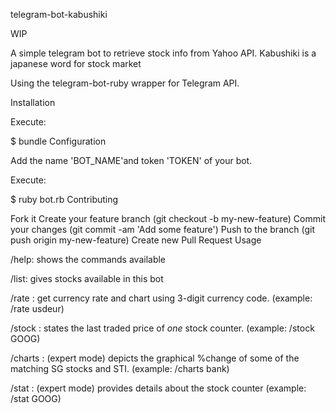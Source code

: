 telegram-bot-kabushiki

WIP

A simple telegram bot to retrieve stock info from Yahoo API.
Kabushiki is a japanese word for stock market

Using the telegram-bot-ruby wrapper for Telegram API.

Installation

Execute:

$ bundle
Configuration

Add the name 'BOT_NAME'and token 'TOKEN' of your bot.

Execute:

$ ruby bot.rb
Contributing

Fork it
Create your feature branch (git checkout -b my-new-feature)
Commit your changes (git commit -am 'Add some feature')
Push to the branch (git push origin my-new-feature)
Create new Pull Request
Usage

/help: shows the commands available

/list: gives stocks available in this bot

/rate <currency code><currency code>: get currency rate and chart using 3-digit currency code. (example: /rate usdeur)

/stock <ticker>: states the last traded price of *one* stock counter. (example: /stock GOOG)

/charts <tag>: (expert mode) depicts the graphical %change of some of the matching SG stocks and STI. (example: /charts bank)

/stat <ticker>: (expert mode) provides details about the stock counter (example: /stat GOOG)
